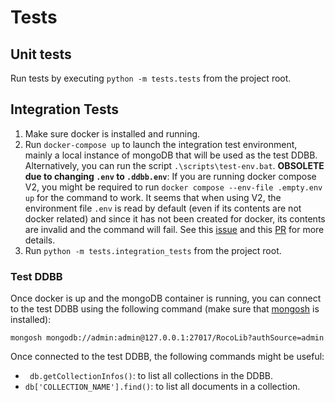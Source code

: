# Tests

## Unit tests

Run tests by executing `python -m tests.tests` from the project root.

## Integration Tests

1. Make sure docker is installed and running.
2. Run `docker-compose up` to launch the integration test environment, mainly a local instance of mongoDB that will be used as the test DDBB. Alternatively, you can run the script `.\scripts\test-env.bat`. **OBSOLETE due to changing `.env` to `.ddbb.env`**: If you are running docker compose V2, you might be required to run `docker compose --env-file .empty.env up` for the command to work. It seems that when using V2, the environment file `.env` is read by default (even if its contents are not docker related) and since it has not been created for docker, its contents are invalid and the command will fail. See this [issue](https://github.com/docker/compose/issues/6741) and this [PR](https://github.com/docker/compose/pull/6850) for more details.
3. Run `python -m tests.integration_tests` from the project root.

### Test DDBB

Once docker is up and the mongoDB container is running, you can connect to the test DDBB using the following command (make sure that [mongosh](https://docs.mongodb.com/mongodb-shell/install/) is installed):

```
mongosh mongodb://admin:admin@127.0.0.1:27017/RocoLib?authSource=admin 
```

Once connected to the test DDBB, the following commands might be useful:

* ` db.getCollectionInfos()`: to list all collections in the DDBB.
* `db['COLLECTION_NAME'].find()`: to list all documents in a collection.